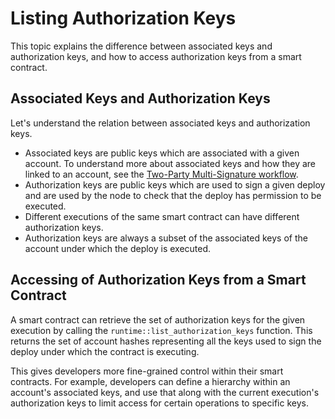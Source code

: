 
# Listing Authorization Keys
This topic explains the difference between associated keys and authorization keys, and how to access authorization keys from a smart contract.

## Associated Keys and Authorization Keys
Let's understand the relation between associated keys and authorization keys.

- Associated keys are public keys which are associated with a given account.  To understand more about associated keys and how they are linked to an account, see the [Two-Party Multi-Signature workflow](/resources/tutorials/advanced/two-party-multi-sig/).
- Authorization keys are public keys which are used to sign a given deploy and are used by the node to check that the deploy has permission to be executed.
- Different executions of the same smart contract can have different authorization keys.
- Authorization keys are always a subset of the associated keys of the account under which the deploy is executed.

## Accessing of Authorization Keys from a Smart Contract
A smart contract can retrieve the set of authorization keys for the given execution by calling the `runtime::list_authorization_keys` function. This returns the set of account hashes representing all the keys used to sign the deploy under which the contract is executing.

This gives developers more fine-grained control within their smart contracts. For example, developers can define a hierarchy within an account's associated keys, and use that along with the current execution's authorization keys to limit access for certain operations to specific keys.

